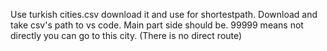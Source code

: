 Use turkish cities.csv download it and use for shortestpath. Download and take csv's path to vs code. Main part side should be.
99999 means not directly you can go to this city. (There is no direct route)
